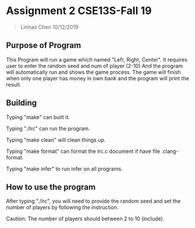 # Assignment 2 CSE13S-Fall 19

> Linhao Chen
> 10/12/2019

## Purpose of Program

This Program will run a game which named "Lefr, Right, Center". 
It requires user to enter the random seed and num of player (2-10)
And the program will automatically run and shows the game process.
The game will finish when only one player has money in own bank and 
the program will print the result.

## Building
Typing "make" can built it.

Typing "./lrc" can run the program.

Typing "make clean" will clean things up.

Typing "make format" can format the lrc.c document if have file .clang-format.

Typing "make infer" to run infer on all programs.

## How to use the program
After typing "./lrc", you will need to provide the random seed 
and set the number of players by following the instruction.

Caution: The number of players should between 2 to 10 (include).
